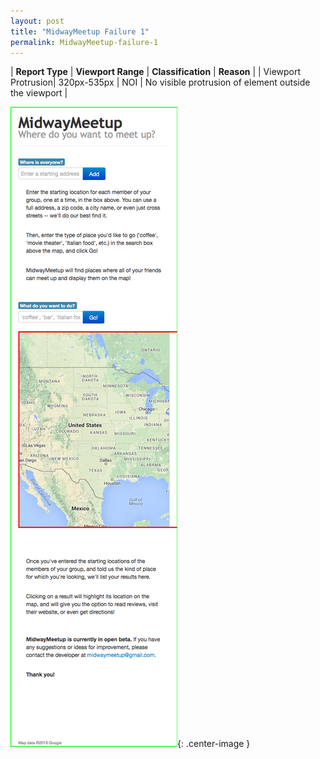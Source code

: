 ```yaml
---
layout: post
title: "MidwayMeetup Failure 1"
permalink: MidwayMeetup-failure-1
---
```

| **Report Type** | **Viewport Range** | **Classification** | **Reason** |
| Viewport Protrusion| 320px-535px | NOI | No visible protrusion of element outside the viewport | 

![Screenshot of the fault](assets/images/MidwayMeetup/fault1/viewportOverflowWidth427.png){: .center-image }